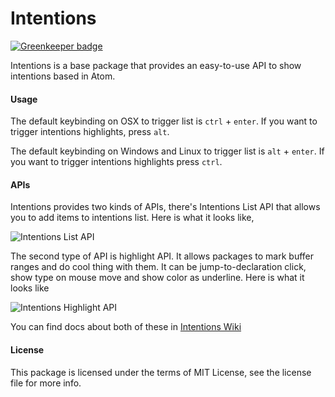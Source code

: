 Intentions
=========

[![Greenkeeper badge](https://badges.greenkeeper.io/steelbrain/intentions.svg)](https://greenkeeper.io/)

Intentions is a base package that provides an easy-to-use API to show intentions based in Atom.

#### Usage

The default keybinding on OSX to trigger list is `ctrl` + `enter`. If you want to trigger intentions highlights,
press `alt`.

The default keybinding on Windows and Linux to trigger list is `alt` + `enter`. If you want to trigger intentions
highlights press `ctrl`.

#### APIs

Intentions provides two kinds of APIs, there's Intentions List API that allows you to add items
to intentions list. Here is what it looks like,

![Intentions List API](https://cloud.githubusercontent.com/assets/4278113/12488546/e73809ba-c08d-11e5-8038-dd222f3a815d.png)

The second type of API is highlight API. It allows packages to mark buffer ranges and do cool thing with them.
It can be jump-to-declaration click, show type on mouse move and show color as underline.
Here is what it looks like

![Intentions Highlight API](https://cloud.githubusercontent.com/assets/4278113/12878032/0f915ef2-ce3f-11e5-833e-be231abeda12.png)

You can find docs about both of these in [Intentions Wiki](https://github.com/steelbrain/intentions/wiki/Intentions-API)

#### License
This package is licensed under the terms of MIT License, see the license file for more info.
